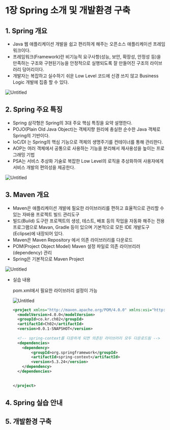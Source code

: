 # 1장 Spring 소개 및 개발환경 구축

## 1. Spring 개요

- Java 웹 애플리케이션 개발을 쉽고 편리하게 해주는 오픈소스 애플리케이션 프레임워크이다.
- 프레임워크(Framework)란 비기능적 요구사항(성능, 보안, 확장성, 안정성 등)을 만족하는 구조와 구현된기능을 안정적으로 실행되도록 잘 만들어진 구조의 라이브러리 덩어리이다.
- 개발자는 복잡하고 실수하기 쉬운 Low Level 코드에 신경 쓰지 않고 Business Logic 개발에 집중 할 수 있다.

![Untitled](https://user-images.githubusercontent.com/111489860/235641342-3ce916d2-7327-46da-bdd9-f0618be71a9e.png)

## 2. Spring 주요 특징

- Spring 삼각형은 Spring의 3대 주요 핵심 특징을 요약 설명한다.
- POJO(Plain Old Java Object)는 객체지향 원리에 충실한 순수한 Java 객체로 Spring의 기반이다.
- IoC/DI 는 Spring의 핵심 기능으로 객체의 생명주기를 컨테이너를 통해 관리한다.
- AOP는 여러 객체에서 공통으로 사용하는 기능을 분리해서 재사용성을 높이는 프로그래밍 기법
- PSA는 서비스 추상화 기술로 복잡한 Low Level의 로직을 추상화하여 사용자에게 서비스 개발의 편의성을 제공한다.

![Untitled](https://user-images.githubusercontent.com/111489860/235641386-249a0b8f-b319-45ba-a77e-dd7348c15622.png)

## 3. Maven 개요

- Maven은 애플리케이션 개발에 필요한 라이브러리를 편하고 효율적으로 관리할 수 있는 자바용 프로젝트 빌드 관리도구
- 빌드(Build) 도구란 프로젝트의 생성, 테스트, 배포 등의 작업을 자동화 해주는 전용 프로그램으로 Mavan, Gradle 등이 있으며 기본적으로 모든 IDE 개발도구(Eclipse)에 내장되어 있다.
- Maven은 Maven Repository 에서 의존 라이브러리를 다운로드
- POM(Project Object Model) Maven 설정 파일로 의존 라이브리러(dependency) 관리
- Spring은 기본적으로 Maven Project

![Untitled](https://user-images.githubusercontent.com/111489860/235641420-639647ca-143c-4efc-b181-30510f7512fe.png)

- 실습 내용
    
    pom.xml에서 필요한 라이브러리 설정이 가능
    
    ![Untitled](https://user-images.githubusercontent.com/111489860/235641462-31aabac8-a893-4fc1-92b8-701d3be1e731.png)
    
    ```xml
    <project xmlns="http://maven.apache.org/POM/4.0.0" xmlns:xsi="http://www.w3.org/2001/XMLSchema-instance" xsi:schemaLocation="http://maven.apache.org/POM/4.0.0 https://maven.apache.org/xsd/maven-4.0.0.xsd">
      <modelVersion>4.0.0</modelVersion>
      <groupId>co.kr.ch02</groupId>
      <artifactId>Ch02</artifactId>
      <version>0.0.1-SNAPSHOT</version>
      
      <!-- spring-context를 다운하게 되면 의존된 라이브러리 모두 다운로드됨 -->
      <dependencies>
    	<dependency>
    		<groupId>org.springframework</groupId>
    	    <artifactId>spring-context</artifactId>
    	    <version>5.3.24</version>
    	</dependency>
      </dependencies>
      
      
    </project>
    ```
    

## 4. Spring 실습 안내

## 5. 개발환경 구축
